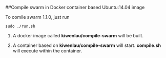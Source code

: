 ##Compile swarm in Docker container based Ubuntu:14.04 image

To comile swarm 1.1.0, just run

```
sudo ./run.sh
```

1. A docker image called **kiwenlau/compile-swarm** will be built.

2. A container based on  **kiwenlau/compile-swarm** will start. **compile.sh** will execute within the container.